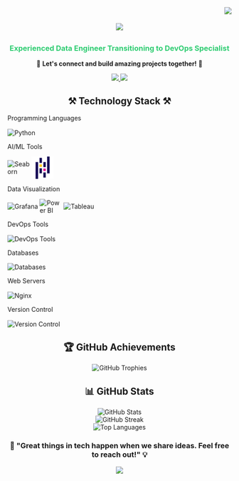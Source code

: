 <img align="right" src="https://visitor-badge.laobi.icu/badge?page_id=ABDIRAHMAN-I.visitor-badge&left_color=blue&right_color=red" /> <h1 align="center"> <a href="https://git.io/typing-svg"> <img src="https://readme-typing-svg.demolab.com/?font=Montserrat&size=35&duration=2500&pause=2000&color=FF5733&vCenter=true&width=500&lines=Welcome+to+my+GitHub!+👋;I'm+Abdirahman+Ismail" /> </a> </h1> <h3 align="center" style="color:#2ECC71;">Experienced Data Engineer Transitioning to DevOps Specialist</h3>
<div align="center"> <p>🌟 <strong>Let's connect and build amazing projects together!</strong> 🌟</p> <a href="mailto:abdirahman.i@hotmail.com"> <img src="https://img.shields.io/badge/Hotmail-0078D4?style=for-the-badge&logo=microsoft-outlook&logoColor=white"/> </a> <a href="https://www.linkedin.com/in/abdirahman-ismail/" target="_blank"> <img src="https://img.shields.io/badge/LinkedIn-0A66C2?style=for-the-badge&logo=linkedin&logoColor=white"/> </a> </div>


<h2 align="center">⚒️ Technology Stack ⚒️</h2>
Programming Languages
<p> <img src="https://skillicons.dev/icons?i=python" alt="Python" style="display: inline-block; vertical-align: middle;"/> </p>


AI/ML Tools
<p> <img src="https://seaborn.pydata.org/_images/logo-mark-lightbg.svg" alt="Seaborn" width="50" style="display: inline-block; vertical-align: middle;"/> <img src="https://raw.githubusercontent.com/devicons/devicon/master/icons/pandas/pandas-original.svg" alt="Pandas" width="50" style="display: inline-block; vertical-align: middle;"/> </p>


Data Visualization
<p> <img src="https://skillicons.dev/icons?i=grafana" alt="Grafana" style="display: inline-block; vertical-align: middle;"/> <img src="https://upload.wikimedia.org/wikipedia/commons/c/cf/New_Power_BI_Logo.svg" alt="Power BI" width="50" style="display: inline-block; vertical-align: middle;"/> <img src="https://upload.wikimedia.org/wikipedia/commons/4/4b/Tableau_Logo.png" alt="Tableau" width="100" style="display: inline-block; vertical-align: middle;"/> </p>


DevOps Tools
<p> <img src="https://skillicons.dev/icons?i=aws,azure,docker,git,kubernetes,linux,terraform,githubactions,prometheus" alt="DevOps Tools" style="display: inline-block; vertical-align: middle;"/> </p>


Databases
<p> <img src="https://skillicons.dev/icons?i=mysql,postgresql" alt="Databases" style="display: inline-block; vertical-align: middle;"/> </p>


Web Servers
<p> <img src="https://skillicons.dev/icons?i=nginx" alt="Nginx" style="display: inline-block; vertical-align: middle;"/> </p>


Version Control
<p> <img src="https://skillicons.dev/icons?i=git,github" alt="Version Control" style="display: inline-block; vertical-align: middle;"/> </p>


<h2 align="center">🏆 GitHub Achievements</h2> <div align="center"> <img src="https://github-profile-trophy.vercel.app/?username=ABDIRAHMAN-I&theme=onedark&no-frame=true&margin-w=15&row=1&column=7" alt="GitHub Trophies" /> </div>



<h2 align="center">📊 GitHub Stats</h2> <div align="center"> <img src="https://github-readme-stats.vercel.app/api?username=ABDIRAHMAN-I&theme=calm&hide_border=false&include_all_commits=true&count_private=false" alt="GitHub Stats" /> <br/> <img src="https://github-readme-streak-stats.herokuapp.com/?user=ABDIRAHMAN-I&theme=calm&hide_border=false" alt="GitHub Streak" /> <br/> <img src="https://github-readme-stats.vercel.app/api/top-langs/?username=ABDIRAHMAN-I&theme=calm&hide_border=false&layout=compact" alt="Top Languages" /> </div>


<div align="center"> <h3>💬 "Great things in tech happen when we share ideas. Feel free to reach out!" 💡</h3> <a href="https://git.io/typing-svg"> <img src="https://readme-typing-svg.demolab.com/?font=Montserrat&size=30&duration=2500&pause=2000&color=FF5733&vCenter=true&width=600&lines=Thanks+for+visiting!;Let's+connect+and+collaborate!" /> </a> </div>
